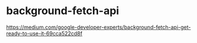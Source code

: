 # background-fetch-api
https://medium.com/google-developer-experts/background-fetch-api-get-ready-to-use-it-69cca522cd8f
